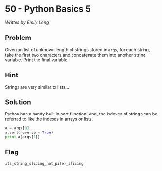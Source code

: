 # 50 - Python Basics 5

*Written by Emily Leng*

## Problem

Given an list of unknown length of strings stored in `args`, for each string, take the first two characters and concatenate them into another string variable. Print the final variable.

## Hint

Strings are very similar to lists...

## Solution
Python has a handy built in sort function! And, the indexes of strings can be referred to like the indexes in arrays or lists.

```python
a = args[0]
a.sort(reverse = True)
print a[args[1]]
```

## Flag
`its_string_slicing_not_pi(e)_slicing`
